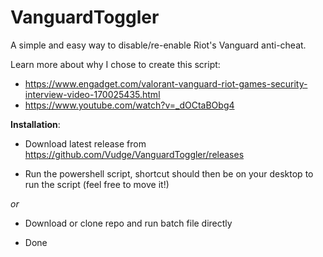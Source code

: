 # VanguardToggler
A simple and easy way to disable/re-enable Riot's Vanguard anti-cheat.

Learn more about why I chose to create this script:
- https://www.engadget.com/valorant-vanguard-riot-games-security-interview-video-170025435.html
- https://www.youtube.com/watch?v=_dOCtaBObg4

**Installation**:

- Download latest release from https://github.com/Vudge/VanguardToggler/releases

- Run the powershell script, shortcut should then be on your desktop to run the script (feel free to move it!)

_or_

- Download or clone repo and run batch file directly

- Done
